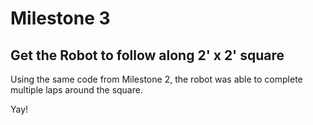 # Milestone 3
## Get the Robot to follow along 2' x 2' square

Using the same code from Milestone 2, the robot was able to complete multiple laps around the square. 

Yay!